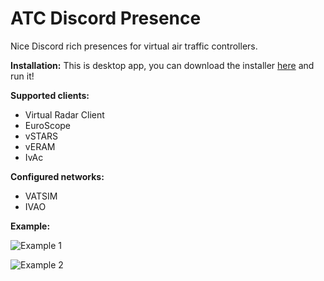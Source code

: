 # ATC Discord Presence

Nice Discord rich presences for virtual air traffic controllers.

**Installation:** This is desktop app, you can download the installer [here]('./ATC.Discord.Presence-1.0.0.Setup.exe') and run it!

**Supported clients:**

- Virtual Radar Client
- EuroScope
- vSTARS
- vERAM
- IvAc

**Configured networks:**

- VATSIM
- IVAO

**Example:**

![Example 1](https://doggo.ninja/pk44yL.png)

![Example 2](https://doggo.ninja/sfd1DX.png)
